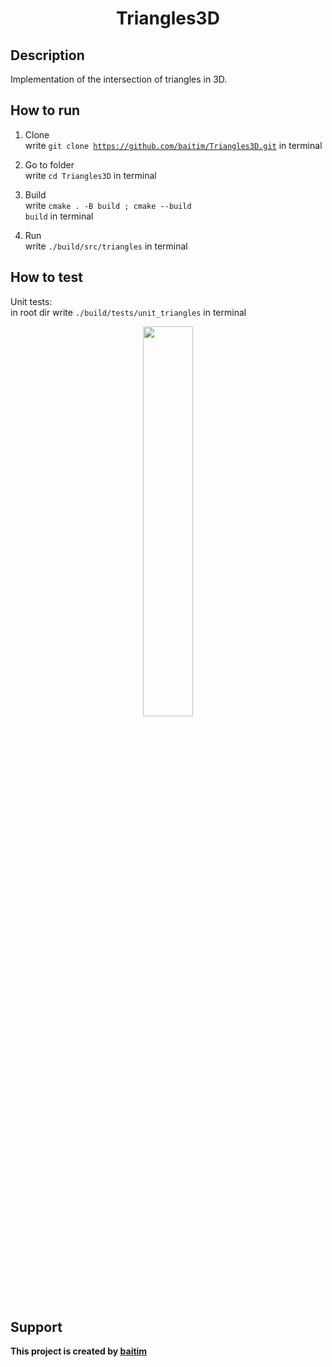 <h1 align="center">Triangles3D</h1>

## Description

 Implementation of the intersection of triangles in 3D.

## How to run

1. Clone <br>
    write <code>git clone https://github.com/baitim/Triangles3D.git</code> in terminal

2. Go to folder <br>
    write <code>cd Triangles3D</code> in terminal

3. Build <br>
    write <code>cmake . -B build ; cmake --build build</code> in terminal

4. Run <br>
    write <code>./build/src/triangles</code> in terminal <br>

## How to test

Unit tests:<br>
in root dir write <code>./build/tests/unit_triangles</code> in terminal

<p align="center"><img src="https://github.com/baitim/Triangles3D/blob/main/images/cat.gif" width="40%"></p>

## Support
**This project is created by [baitim](https://t.me/bai_tim)**